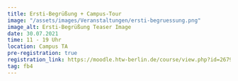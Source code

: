 ```yaml
---
title: Ersti-Begrüßung + Campus-Tour
image: "/assets/images/Veranstaltungen/ersti-begruessung.png"
image_alt: Ersti-Begrüßung Teaser Image
date: 30.07.2021
time: 11 - 19 Uhr
location: Campus TA
pre-registration: true
registration_link: https://moodle.htw-berlin.de/course/view.php?id=26794
tag: fb4
---
```

